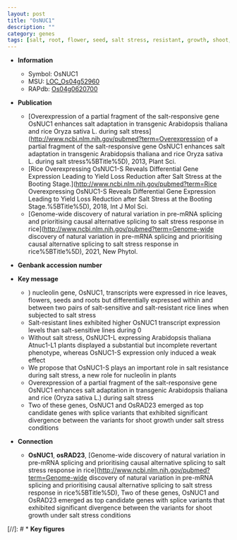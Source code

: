 ```yaml
---
layout: post
title: "OsNUC1"
description: ""
category: genes
tags: [salt, root, flower, seed, salt stress, resistant, growth, shoot, stress]
---
```


* **Information**  
    + Symbol: OsNUC1  
    + MSU: [LOC_Os04g52960](http://rice.plantbiology.msu.edu/cgi-bin/ORF_infopage.cgi?orf=LOC_Os04g52960)  
    + RAPdb: [Os04g0620700](http://rapdb.dna.affrc.go.jp/viewer/gbrowse_details/irgsp1?name=Os04g0620700)  

* **Publication**  
    + [Overexpression of a partial fragment of the salt-responsive gene OsNUC1 enhances salt adaptation in transgenic Arabidopsis thaliana and rice Oryza sativa L. during salt stress](http://www.ncbi.nlm.nih.gov/pubmed?term=Overexpression of a partial fragment of the salt-responsive gene OsNUC1 enhances salt adaptation in transgenic Arabidopsis thaliana and rice Oryza sativa L. during salt stress%5BTitle%5D), 2013, Plant Sci.
    + [Rice Overexpressing OsNUC1-S Reveals Differential Gene Expression Leading to Yield Loss Reduction after Salt Stress at the Booting Stage.](http://www.ncbi.nlm.nih.gov/pubmed?term=Rice Overexpressing OsNUC1-S Reveals Differential Gene Expression Leading to Yield Loss Reduction after Salt Stress at the Booting Stage.%5BTitle%5D), 2018, Int J Mol Sci.
    + [Genome-wide discovery of natural variation in pre-mRNA splicing and prioritising causal alternative splicing to salt stress response in rice](http://www.ncbi.nlm.nih.gov/pubmed?term=Genome-wide discovery of natural variation in pre-mRNA splicing and prioritising causal alternative splicing to salt stress response in rice%5BTitle%5D), 2021, New Phytol.

* **Genbank accession number**  

* **Key message**  
    + ) nucleolin gene, OsNUC1, transcripts were expressed in rice leaves, flowers, seeds and roots but differentially expressed within and between two pairs of salt-sensitive and salt-resistant rice lines when subjected to salt stress
    + Salt-resistant lines exhibited higher OsNUC1 transcript expression levels than salt-sensitive lines during 0
    + Without salt stress, OsNUC1-L expressing Arabidopsis thaliana Atnuc1-L1 plants displayed a substantial but incomplete revertant phenotype, whereas OsNUC1-S expression only induced a weak effect
    + We propose that OsNUC1-S plays an important role in salt resistance during salt stress, a new role for nucleolin in plants
    + Overexpression of a partial fragment of the salt-responsive gene OsNUC1 enhances salt adaptation in transgenic Arabidopsis thaliana and rice (Oryza sativa L.) during salt stress
    + Two of these genes, OsNUC1 and OsRAD23 emerged as top candidate genes with splice variants that exhibited significant divergence between the variants for shoot growth under salt stress conditions

* **Connection**  
    + __OsNUC1__, __osRAD23__, [Genome-wide discovery of natural variation in pre-mRNA splicing and prioritising causal alternative splicing to salt stress response in rice](http://www.ncbi.nlm.nih.gov/pubmed?term=Genome-wide discovery of natural variation in pre-mRNA splicing and prioritising causal alternative splicing to salt stress response in rice%5BTitle%5D),  Two of these genes, OsNUC1 and OsRAD23 emerged as top candidate genes with splice variants that exhibited significant divergence between the variants for shoot growth under salt stress conditions

[//]: # * **Key figures**  


